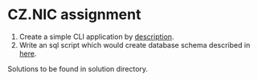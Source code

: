 # CZ.NIC assignment 
1. Create a simple CLI application by [description](assignment\python\python23\README.rst).
2. Write an sql script which would create database schema described in [here](assignment\sql\postgresql_task.rst).

Solutions to be found in solution directory.